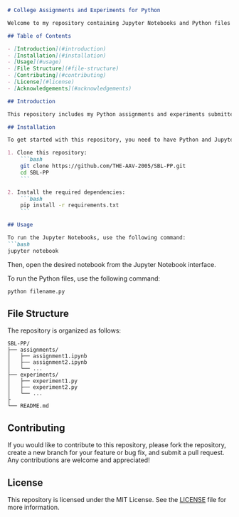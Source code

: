 
```markdown
# College Assignments and Experiments for Python

Welcome to my repository containing Jupyter Notebooks and Python files for college assignment and experiment submissions. This repository is intended to demonstrate my understanding of Python programming concepts and my ability to apply them to solve various problems.

## Table of Contents

- [Introduction](#introduction)
- [Installation](#installation)
- [Usage](#usage)
- [File Structure](#file-structure)
- [Contributing](#contributing)
- [License](#license)
- [Acknowledgements](#acknowledgements)

## Introduction

This repository includes my Python assignments and experiments submitted as part of my college coursework. Each assignment and experiment is designed to test specific Python programming skills and concepts.

## Installation

To get started with this repository, you need to have Python and Jupyter Notebook installed on your system.

1. Clone this repository:
    ```bash
    git clone https://github.com/THE-AAV-2005/SBL-PP.git
    cd SBL-PP
    ```

2. Install the required dependencies:
    ```bash
    pip install -r requirements.txt
    ```

## Usage

To run the Jupyter Notebooks, use the following command:
```bash
jupyter notebook
```
Then, open the desired notebook from the Jupyter Notebook interface.

To run the Python files, use the following command:
```bash
python filename.py
```

## File Structure

The repository is organized as follows:
```
SBL-PP/
├── assignments/
│   ├── assignment1.ipynb
│   ├── assignment2.ipynb
│   └── ...
├── experiments/
│   ├── experiment1.py
│   ├── experiment2.py
│   └── ...
├
└── README.md
```

## Contributing

If you would like to contribute to this repository, please fork the repository, create a new branch for your feature or bug fix, and submit a pull request. Any contributions are welcome and appreciated!

## License

This repository is licensed under the MIT License. See the [LICENSE](LICENSE) file for more information.
